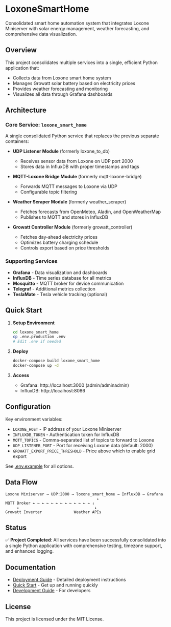 # LoxoneSmartHome

Consolidated smart home automation system that integrates Loxone Miniserver with solar energy management, weather forecasting, and comprehensive data visualization.

## Overview

This project consolidates multiple services into a single, efficient Python application that:
- Collects data from Loxone smart home system
- Manages Growatt solar battery based on electricity prices
- Provides weather forecasting and monitoring
- Visualizes all data through Grafana dashboards

## Architecture

### Core Service: `loxone_smart_home`

A single consolidated Python service that replaces the previous separate containers:

- **UDP Listener Module** (formerly loxone_to_db)
  - Receives sensor data from Loxone on UDP port 2000
  - Stores data in InfluxDB with proper timestamps and tags
  
- **MQTT-Loxone Bridge Module** (formerly mqtt-loxone-bridge)
  - Forwards MQTT messages to Loxone via UDP
  - Configurable topic filtering
  
- **Weather Scraper Module** (formerly weather_scraper)
  - Fetches forecasts from OpenMeteo, Aladin, and OpenWeatherMap
  - Publishes to MQTT and stores in InfluxDB
  
- **Growatt Controller Module** (formerly growatt_controller)
  - Fetches day-ahead electricity prices
  - Optimizes battery charging schedule
  - Controls export based on price thresholds

### Supporting Services

- **Grafana** - Data visualization and dashboards
- **InfluxDB** - Time series database for all metrics
- **Mosquitto** - MQTT broker for device communication
- **Telegraf** - Additional metrics collection
- **TeslaMate** - Tesla vehicle tracking (optional)

## Quick Start

1. **Setup Environment**
   ```bash
   cd loxone_smart_home
   cp .env.production .env
   # Edit .env if needed
   ```

2. **Deploy**
   ```bash
   docker-compose build loxone_smart_home
   docker-compose up -d
   ```

3. **Access**
   - Grafana: http://localhost:3000 (admin/adminadmin)
   - InfluxDB: http://localhost:8086

## Configuration

Key environment variables:
- `LOXONE_HOST` - IP address of your Loxone Miniserver
- `INFLUXDB_TOKEN` - Authentication token for InfluxDB
- `MQTT_TOPICS` - Comma-separated list of topics to forward to Loxone
- `UDP_LISTENER_PORT` - Port for receiving Loxone data (default: 2000)
- `GROWATT_EXPORT_PRICE_THRESHOLD` - Price above which to enable grid export

See [.env.example](loxone_smart_home/.env.example) for all options.

## Data Flow

```
Loxone Miniserver → UDP:2000 → loxone_smart_home → InfluxDB → Grafana
                                        ↓
MQTT Broker ← ← ← ← ← ← ← ← ← ← ← ← ← ↓
     ↓                                 ↓
Growatt Inverter              Weather APIs
```

## Status

✅ **Project Completed**: All services have been successfully consolidated into a single Python application with comprehensive testing, timezone support, and enhanced logging.

## Documentation

- [Deployment Guide](loxone_smart_home/DEPLOYMENT.md) - Detailed deployment instructions
- [Quick Start](QUICKSTART.md) - Get up and running quickly
- [Development Guide](loxone_smart_home/README.md) - For developers

## License

This project is licensed under the MIT License.